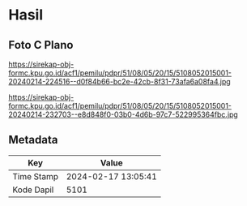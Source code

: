 # Hasil

## Foto C Plano

https://sirekap-obj-formc.kpu.go.id/acf1/pemilu/pdpr/51/08/05/20/15/5108052015001-20240214-224516--d0f84b66-bc2e-42cb-8f31-73afa6a08fa4.jpg

https://sirekap-obj-formc.kpu.go.id/acf1/pemilu/pdpr/51/08/05/20/15/5108052015001-20240214-232703--e8d848f0-03b0-4d6b-97c7-522995364fbc.jpg


## Metadata

| Key        | Value               |
| ---------- | ------------------- |
| Time Stamp | 2024-02-17 13:05:41 |
| Kode Dapil | 5101                |



